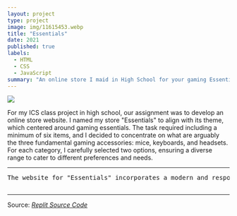 ```yaml
---
layout: project
type: project
image: img/11615453.webp
title: "Essentials"
date: 2021
published: true
labels:
  - HTML
  - CSS
  - JavaScript
summary: "An online store I maid in High School for your gaming Essentials."
---
```


<img class="img-fluid" src="https://cdn.discordapp.com/attachments/469014354973687808/1197771852957884416/Screenshot_2024-01-18_191736.png?ex=65bc7af7&is=65aa05f7&hm=db9c219ee419c6a6631a1d43c343c649a4e331ab3ee2ddbb5b4b48ada27767b5">

For my ICS class project in high school, our assignment was to develop an online store website. I named my store "Essentials" to align with its theme, which centered around gaming essentials. The task required including a minimum of six items, and I decided to concentrate on what are arguably the three fundamental gaming accessories: mice, keyboards, and headsets. For each category, I carefully selected two options, ensuring a diverse range to cater to different preferences and needs.

<hr>

<pre>
The website for "Essentials" incorporates a modern and responsive design, allowing users to seamlessly navigate and explore gaming essentials mainly mouse, keyboard, and headset. Each item on the store page is interactive, enabling users to click and delve into its dedicated HTML page. Here, they'll find a responsive embedded YouTube video review providing an in-depth look at the product. Additionally, there is a user-friendly interface that includes a button allowing customers to easily add the product to their cart, along with options to select quantities and sizes. The website also incorporates a secure sign-in and login page to enhance user accounts and experiences. While the cart functionality is currently a placeholder, users can confidently explore and add items.
  
</pre>

<hr>

Source: <a href="https://replit.com/@JamesCartagena/Final-Project"><i>Replit Source Code</i></a>
